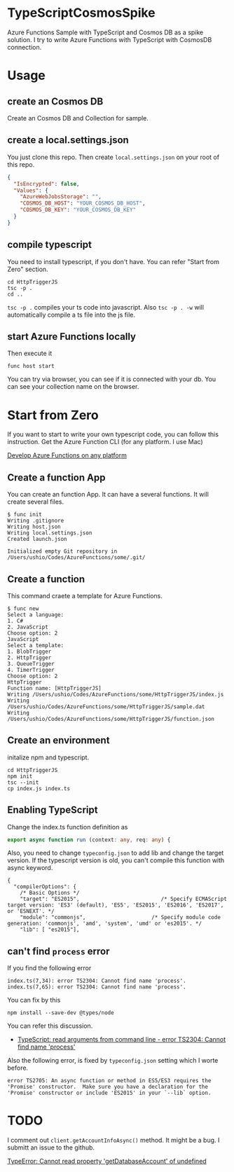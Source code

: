 # TypeScriptCosmosSpike

Azure Functions Sample with TypeScript and Cosmos DB as a spike solution. 
I try to write Azure Functions with TypeScript with CosmosDB connection. 

# Usage

## create an Cosmos DB 

Create an Cosmos DB and Collection for sample.

## create a local.settings.json

You just clone this repo. Then create `local.settings.json` on your root of this repo. 

```json
{
  "IsEncrypted": false,
  "Values": {
    "AzureWebJobsStorage": "",
    "COSMOS_DB_HOST": "YOUR_COSMOS_DB_HOST",
    "COSMOS_DB_KEY": "YOUR_COSMOS_DB_KEY"
  }
}
```
## compile typescript

You need to install typescript, if you don't have. You can refer "Start from Zero" section.

```
cd HttpTriggerJS
tsc -p . 
cd ..
```

`tsc -p .` compiles your ts code into javascript. Also `tsc -p . -w` will automatically compile a ts file into the js file.

## start Azure Functions locally

Then execute it 

```
func host start
```

You can try via browser, you can see if it is connected with your db. You can see your collection name on the browser.

# Start from Zero

If you want to start to write your own typescript code, you can follow this instruction.
Get the Azure Function CLI (for any platform. I use Mac)

[Develop Azure Functions on any platform](https://blogs.msdn.microsoft.com/appserviceteam/2017/09/25/develop-azure-functions-on-any-platform/)

## Create a function App

You can create an function App. It can have a several functions. It will create several files. 

```
$ func init
Writing .gitignore
Writing host.json
Writing local.settings.json
Created launch.json

Initialized empty Git repository in /Users/ushio/Codes/AzureFunctions/some/.git/
```

## Create a function

This command craete a template for Azure Functions. 

```
$ func new
Select a language: 
1. C#
2. JavaScript
Choose option: 2
JavaScript
Select a template: 
1. BlobTrigger
2. HttpTrigger
3. QueueTrigger
4. TimerTrigger
Choose option: 2
HttpTrigger
Function name: [HttpTriggerJS] 
Writing /Users/ushio/Codes/AzureFunctions/some/HttpTriggerJS/index.js
Writing /Users/ushio/Codes/AzureFunctions/some/HttpTriggerJS/sample.dat
Writing /Users/ushio/Codes/AzureFunctions/some/HttpTriggerJS/function.json
```

## Create an environment

initalize npm and typescript.

```
cd HttpTriggerJS
npm init
tsc --init
cp index.js index.ts
```

## Enabling TypeScript

Change the index.ts function definition as


```ts
export async function run (context: any, req: any) {
```

Also, you need to change `typeconfig.json` to add lib and change the target version. If the typescript version is old, you can't compile this function with async keyword.


```
{
  "compilerOptions": {
    /* Basic Options */                       
    "target": "ES2015",                          /* Specify ECMAScript target version: 'ES3' (default), 'ES5', 'ES2015', 'ES2016', 'ES2017', or 'ESNEXT'. */
    "module": "commonjs",                     /* Specify module code generation: 'commonjs', 'amd', 'system', 'umd' or 'es2015'. */
    "lib": [ "es2015"],   
```

## can't find `process` error

If you find the following error

```
index.ts(7,34): error TS2304: Cannot find name 'process'.
index.ts(7,65): error TS2304: Cannot find name 'process'.
```

You can fix by this

```
npm install --save-dev @types/node
```

You can refer this discussion.

* [TypeScript: read arguments from command line - error TS2304: Cannot find name 'process'](https://stackoverflow.com/questions/35551185/typescript-read-arguments-from-command-line-error-ts2304-cannot-find-name-p)

Also the following error, is fixed by `typeconfig.json` setting which I worte before.

```
error TS2705: An async function or method in ES5/ES3 requires the 'Promise' constructor.  Make sure you have a declaration for the 'Promise' constructor or include 'ES2015' in your `--lib` option.
```

# TODO

I comment out `client.getAccountInfoAsync()` method. It might be a bug. I submitt an issue to the github.

[TypeError: Cannot read property 'getDatabaseAccount' of undefined](https://github.com/jcormont/documentdb-typescript/issues/14)
